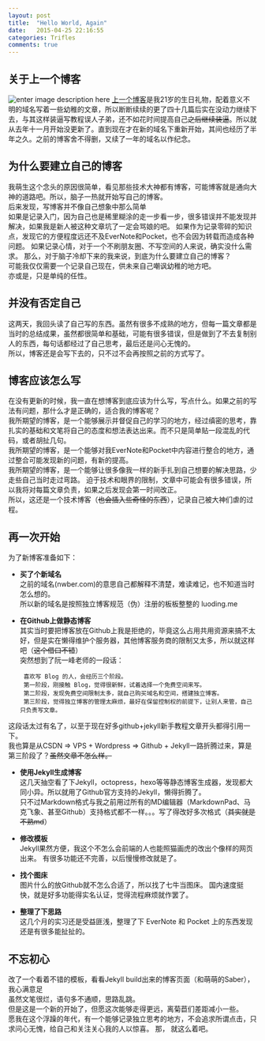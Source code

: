 ```yaml
---
layout: post
title:  "Hello World, Again"
date:   2015-04-25 22:16:55
categories: Trifles
comments: true
---
```


**关于上一个博客**
-------------------------------
![enter image description here](http://7xiprm.com1.z0.glb.clouddn.com/nwber_one_year.png)
 [上一个博客](http://www.nwber.com/)是我21岁的生日礼物，配着意义不明的域名写着一些幼稚的文章，所以断断续续的更了四十几篇后实在没动力继续下去，与其这样装逼写教程误人子弟，还不如花时间提高自己<del>之后继续装逼</del>。所以就从去年十一月开始没更新了。直到现在才在新的域名下重新开始，其间也经历了半年之久。之前的博客舍不得删，又续了一年的域名以作纪念。  
 
 
 
**为什么要建立自己的博客**  
---------------------------- 
我萌生这个念头的原因很简单，看见那些技术大神都有博客，可能博客就是通向大神的道路吧。所以，脑子一热就开始写自己的博客。  
后来发现，写博客并不像自己想象中那么简单  
如果是记录入门，因为自己也是稀里糊涂的走一步看一步，很多错误并不能发现并解决，如果我是新人被这种文章坑了一定会骂娘的吧。
如果作为记录零碎的知识点，发现它的方便程度远还不及EverNote和Pocket，也不会因为转载而造成各种问题。
如果记录心情，对于一个不刷朋友圈、不写空间的人来说，确实没什么需求。
那么，对于脑子冷却下来的我来说，到底为什么要建立自己的博客？  
可能我仅仅需要一个记录自己现在，供未来自己嘲讽幼稚的地方吧。  
亦或是，只是单纯的任性。  


**并没有否定自己**
----------------------------
这两天，我回头读了自己写的东西。虽然有很多不成熟的地方，但每一篇文章都是当时的总结成果，虽然都很简单和基础，可能有很多错误，但是做到了不去复制别人的东西，每句话都经过了自己思考，最后还是问心无愧的。  
所以，博客还是会写下去的，只不过不会再按照之前的方式写了。


**博客应该怎么写**
----------------------------
在没有更新的时候，我一直在想博客到底应该为什么写，写点什么。如果之前的写法有问题，那什么才是正确的，适合我的博客呢？   
我所期望的博客，是一个能够展示并督促自己的学习的地方，经过缜密的思考，靠扎实的基础和文笔将自己的态度和想法表达出来。而不只是简单贴一段混乱的代码，或者胡扯几句。  
我所期望的博客，是一个能够对我EverNote和Pocket中内容进行整合的地方，通过整合可能发现新的问题，有新的提高。  
我所期望的博客，是一个能够让很多像我一样的新手扎到自己想要的解决思路，少走些自己当时走过弯路。 
迫于技术和眼界的限制，文章中可能会有很多错误，所以我将对每篇文章负责，如果之后发现会第一时间改正。  
所以，这还是一个技术博客（<del>也会插入些奇怪的东西</del>），记录自己被大神们虐的过程。


**再一次开始**
-----------------------------
为了新博客准备如下：  

-  **买了个新域名**  
	之前的域名(nwber.com)的意思自己都解释不清楚，难读难记，也不知道当时怎么想的。  
	所以新的域名是按照独立博客规范（伪）注册的板板整整的 luoding.me    

-  **在Github上做静态博客**  
	其实当时要把博客放在Github上我是拒绝的，毕竟这么占用共用资源来搞不太好，但是实在懒得维护个服务器，其他博客服务商的限制又太多，所以就这样吧（<del>这个借口不错</del>）   
	突然想到了阮一峰老师的一段话：

		喜欢写 Blog 的人，会经历三个阶段。
		第一阶段，刚接触 Blog，觉得很新鲜，试着选择一个免费空间来写。
		第二阶段，发现免费空间限制太多，就自己购买域名和空间，搭建独立博客。
		第三阶段，觉得独立博客的管理太麻烦，最好在保留控制权的前提下，让别人来管，自己只负责写文章。

 这段话太过有名了，以至于现在好多github+jekyll新手教程文章开头都得引用一下。  
 我也算是从CSDN => VPS + Wordpress => Github + Jekyll一路折腾过来，算是第三阶段了？<del>虽然文章不怎么样。</del>

- **使用Jekyll生成博客**  
	这几天抽空看了下Jekyll，octopress，hexo等等静态博客生成器，发现都大同小异。所以就用了Github官方支持的Jekyll，懒得折腾了。  
	只不过Markdown格式与我之前用过所有的MD编辑器（MarkdownPad、马克飞象、甚至Github）支持格式都不一样。。。写了得改好多次格式（<del>其实就是不熟md</del>）

- **修改模板**  
	Jekyll果然方便，我这个不怎么会前端的人也能照猫画虎的改出个像样的网页出来。 
	有很多功能还不完善，以后慢慢修改就是了。

- **找个图床**  
	图片什么的放Github就不怎么合适了，所以找了七牛当图床。 
	国内速度挺快，就是好多功能得实名认证，觉得流程麻烦就作罢了。

- **整理了下思路**   
	这几个月的实习还是受益匪浅，整理了下 EverNote 和 Pocket 上的东西发现还是有很多能扯扯的。

**不忘初心**
--------------------------------
改了一个看着不错的模板，看看Jekyll build出来的博客页面（和萌萌的Saber），我心满意足    
虽然文笔很烂，语句多不通顺，思路乱跳。  
但是这是一个新的开始了，但愿这次能够走得更远，离菊苣们差距减小一些。  
愿我在这个浮躁的年代，有一个能够记录独立思考的地方，不会追求所谓点击，只求问心无愧，给自己和关注关心我的人以惊喜。 
那， 就这么着吧。  
